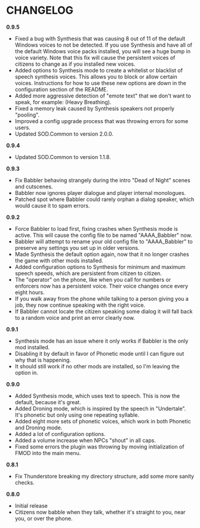 # CHANGELOG
**0.9.5**
- Fixed a bug with Synthesis that was causing 8 out of 11 of the default Windows voices to not be detected. If you use Synthesis and have all of the default Windows voice packs installed, you will see a huge bump in voice variety. Note that this fix will cause the persistent voices of citizens to change as if you installed new voices.
- Added options to Synthesis mode to create a whitelist or blacklist of speech synthesis voices. This allows you to block or allow certain voices. Instructions for how to use these new options are down in the configuration section of the README.
- Added more aggressive detection of "emote text" that we don't want to speak, for example: (Heavy Breathing).
- Fixed a memory leak caused by Synthesis speakers not properly "pooling".
- Improved a config upgrade process that was throwing errors for some users.
- Updated SOD.Common to version 2.0.0.

**0.9.4**
- Updated SOD.Common to version 1.1.8.

**0.9.3**
- Fix Babbler behaving strangely during the intro "Dead of Night" scenes and cutscenes.
- Babbler now ignores player dialogue and player internal monologues.
- Patched spot where Babbler could rarely orphan a dialog speaker, which would cause it to spam errors.

**0.9.2**
- Force Babbler to load first, fixing crashes when Synthesis mode is active. This will cause the config file to be named "AAAA_Babbler" now.
- Babbler will attempt to rename your old config file to "AAAA_Babbler" to preserve any settings you set up in older versions.
- Made Synthesis the default option again, now that it no longer crashes the game with other mods installed.
- Added configuration options to Synthesis for minimum and maximum speech speeds, which are persistent from citizen to citizen.
- The "operator" on the phone, like when you call for numbers or enforcers now has a persistent voice. Their voice changes once every eight hours.
- If you walk away from the phone while talking to a person giving you a job, they now continue speaking with the right voice.
- If Babbler cannot locate the citizen speaking some dialog it will fall back to a random voice and print an error clearly now.

**0.9.1**
- Synthesis mode has an issue where it only works if Babbler is the only mod installed.
- Disabling it by default in favor of Phonetic mode until I can figure out why that is happening.
- It should still work if no other mods are installed, so I'm leaving the option in.

**0.9.0**
- Added Synthesis mode, which uses text to speech. This is now the default, because it's great.
- Added Droning mode, which is inspired by the speech in "Undertale". It's phonetic but only using one repeating syllable.
- Added eight more sets of phonetic voices, which work in both Phonetic and Droning mode.
- Added a lot of configuration options.
- Added a volume increase when NPCs "shout" in all caps.
- Fixed some errors the plugin was throwing by moving initialization of FMOD into the main menu.

**0.8.1**
- Fix Thunderstore breaking my directory structure, add some more sanity checks.

**0.8.0**
- Initial release
- Citizens now babble when they talk, whether it's straight to you, near you, or over the phone.